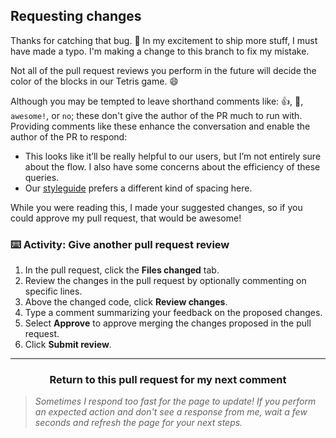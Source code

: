 ## Requesting changes

Thanks for catching that bug. :bug: In my excitement to ship more stuff, I must have made a typo. I'm making a change to this branch to fix my mistake.

Not all of the pull request reviews you perform in the future will decide the color of the blocks in our Tetris game. :smile:

Although you may be tempted to leave shorthand comments like: :+1:, :poop:, `awesome!`, or `no`; these don't give the author of the PR much to run with. Providing comments like these enhance the conversation and enable the author of the PR to respond:

- This looks like it’ll be really helpful to our users, but I’m not entirely sure about the flow. I also have some concerns about the efficiency of these queries.
- Our [styleguide](https://styleguide.github.com/) prefers a different kind of spacing here.

While you were reading this, I made your suggested changes, so if you could approve my pull request, that would be awesome!

### :keyboard: Activity: Give another pull request review

1. In the pull request, click the **Files changed** tab.
1. Review the changes in the pull request by optionally commenting on specific lines.
1. Above the changed code, click **Review changes**.
1. Type a comment summarizing your feedback on the proposed changes.
1. Select **Approve** to approve merging the changes proposed in the pull request.
1. Click **Submit review**.

<hr>
<h3 align="center">Return to this pull request for my next comment</h3>

> _Sometimes I respond too fast for the page to update! If you perform an expected action and don't see a response from me, wait a few seconds and refresh the page for your next steps._
